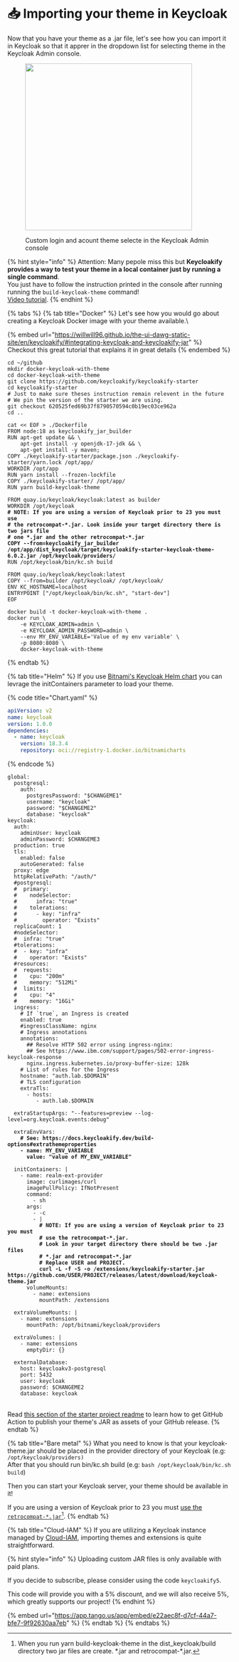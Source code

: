 # 📥 Importing your theme in Keycloak

Now that you have your theme as a .jar file, let's see how you can import it in Keycloak so that it apprer  in the dropdown list for selecting theme in the Keycloak Admin console. &#x20;

<figure><img src=".gitbook/assets/image (16).png" alt="" width="375"><figcaption><p>Custom login and acount theme selecte in the Keycloak Admin console</p></figcaption></figure>



{% hint style="info" %}
Attention: Many pepole miss this but **Keycloakify provides a way to test your theme in a local container just by running a single command**.  \
You just have to follow the instruction printed in the console after running running the `build-keycloak-theme` command!  \
[Video tutorial](https://www.youtube.com/watch?v=WMyGZNHQkjU).
{% endhint %}

{% tabs %}
{% tab title="Docker" %}
Let's see how you would go about creating a Keycloak Docker image with your theme available.\


{% embed url="https://willwill96.github.io/the-ui-dawg-static-site/en/keycloakify/#integrating-keycloak-and-keycloakify-jar" %}
Checkout this great tutorial that explains it in great details
{% endembed %}

<pre class="language-bash"><code class="lang-bash">cd ~/github
mkdir docker-keycloak-with-theme
cd docker-keycloak-with-theme
git clone https://github.com/keycloakify/keycloakify-starter
cd keycloakify-starter
# Just to make sure theses instruction remain relevent in the future
# We pin the version of the starter we are using.  
git checkout 620525fed69b37f8790570594c0b19ec03ce962a
cd ..

cat &#x3C;&#x3C; EOF > ./Dockerfile
FROM node:18 as keycloakify_jar_builder
RUN apt-get update &#x26;&#x26; \
    apt-get install -y openjdk-17-jdk &#x26;&#x26; \
    apt-get install -y maven;
COPY ./keycloakify-starter/package.json ./keycloakify-starter/yarn.lock /opt/app/
WORKDIR /opt/app
RUN yarn install --frozen-lockfile
COPY ./keycloakify-starter/ /opt/app/
RUN yarn build-keycloak-theme

FROM quay.io/keycloak/keycloak:latest as builder
WORKDIR /opt/keycloak
<strong># NOTE: If you are using a version of Keycloak prior to 23 you must use 
</strong><strong># the retrocompat-*.jar. Look inside your target directory there is two jars file
</strong><strong># one *.jar and the other retrocompat-*.jar
</strong><strong>COPY --from=keycloakify_jar_builder /opt/app/dist_keycloak/target/keycloakify-starter-keycloak-theme-6.0.2.jar /opt/keycloak/providers/
</strong>RUN /opt/keycloak/bin/kc.sh build

FROM quay.io/keycloak/keycloak:latest
COPY --from=builder /opt/keycloak/ /opt/keycloak/
ENV KC_HOSTNAME=localhost
ENTRYPOINT ["/opt/keycloak/bin/kc.sh", "start-dev"]
EOF

docker build -t docker-keycloak-with-theme .
docker run \
    -e KEYCLOAK_ADMIN=admin \
    -e KEYCLOAK_ADMIN_PASSWORD=admin \
    --env MY_ENV_VARIABLE='Value of my env variable' \
    -p 8080:8080 \
    docker-keycloak-with-theme
</code></pre>
{% endtab %}

{% tab title="Helm" %}
If you use [Bitnami's Keycloak Helm chart](https://github.com/bitnami/charts/tree/main/bitnami/keycloak) you can levrage the initContainers parameter to load your theme. &#x20;

{% code title="Chart.yaml" %}
```yaml
apiVersion: v2
name: keycloak
version: 1.0.0
dependencies:
  - name: keycloak
    version: 18.3.4
    repository: oci://registry-1.docker.io/bitnamicharts
```
{% endcode %}

<pre class="language-yaml" data-title="values.yaml"><code class="lang-yaml">global:
  postgresql:
    auth:
      postgresPassword: "$CHANGEME1"
      username: "keycloak"
      password: "$CHANGEME2"
      database: "keycloak"
keycloak:
  auth:
    adminUser: keycloak
    adminPassword: $CHANGEME3
  production: true
  tls: 
    enabled: false 
    autoGenerated: false
  proxy: edge
  httpRelativePath: "/auth/"
  #postgresql:
  #  primary:
  #    nodeSelector:
  #      infra: "true"
  #    tolerations:
  #      - key: "infra"
  #        operator: "Exists"
  replicaCount: 1
  #nodeSelector:
  #  infra: "true"
  #tolerations:
  #  - key: "infra"
  #    operator: "Exists"
  #resources:
  #  requests:
  #    cpu: "200m"
  #    memory: "512Mi"
  #  limits:
  #    cpu: "4"
  #    memory: "16Gi"
  ingress:
    # If `true`, an Ingress is created
    enabled: true
    #ingressClassName: nginx
    # Ingress annotations
    annotations:
      ## Resolve HTTP 502 error using ingress-nginx:
      ## See https://www.ibm.com/support/pages/502-error-ingress-keycloak-response
      nginx.ingress.kubernetes.io/proxy-buffer-size: 128k
    # List of rules for the Ingress
    hostname: "auth.lab.$DOMAIN"
    # TLS configuration
    extraTls:
      - hosts:
         - auth.lab.$DOMAIN
  
  extraStartupArgs: "--features=preview --log-level=org.keycloak.events:debug"

  extraEnvVars: 
<strong>    # See: https://docs.keycloakify.dev/build-options#extrathemeproperties
</strong><strong>    - name: MY_ENV_VARIABLE
</strong><strong>      value: "value of MY_ENV_VARIABLE"
</strong>
  initContainers: |
    - name: realm-ext-provider
      image: curlimages/curl
      imagePullPolicy: IfNotPresent
      command:
        - sh
      args:
        - -c
        - |
<strong>          # NOTE: If you are using a version of Keycloak prior to 23 you must 
</strong><strong>          # use the retrocompat-*.jar.
</strong><strong>          # Look in your target directory there should be two .jar files 
</strong><strong>          # *.jar and retrocompat-*.jar
</strong><strong>          # Replace USER and PROJECT.    
</strong><strong>          curl -L -f -S -o /extensions/keycloakify-starter.jar https://github.com/USER/PROJECT/releases/latest/download/keycloak-theme.jar
</strong>      volumeMounts:
        - name: extensions
          mountPath: /extensions

  extraVolumeMounts: |
    - name: extensions
      mountPath: /opt/bitnami/keycloak/providers

  extraVolumes: |
    - name: extensions
      emptyDir: {}

  externalDatabase:
    host: keycloakv3-postgresql
    port: 5432
    user: keycloak
    password: $CHANGEME2
    database: keycloak
</code></pre>

&#x20;\
Read [this section of the starter project readme](https://github.com/keycloakify/keycloakify-starter?tab=readme-ov-file#the-ci-workflow) to learn how to get GitHub Action to publish your theme's JAR as assets of your GitHub release.
{% endtab %}

{% tab title="Bare metal" %}
What you need to know is that your keycloak-theme.jar should be placed in the provider directory of your Keycloak (e.g: `/opt/keycloak/providers)`\
After that you should run bin/kc.sh build (e.g: `bash /opt/keycloak/bin/kc.sh build`)

Then you can start your Keycloak server, your theme should be available in it!&#x20;

If you are using a version of Keycloak prior to 23 you must [use the `retrocompat-*.jar`](#user-content-fn-1)[^1].&#x20;
{% endtab %}

{% tab title="Cloud-IAM" %}
If you are utilizing a Keycloak instance managed by [Cloud-IAM](https://cloud-iam.com/?mtm\_campaign=keycloakify-deal\&mtm\_source=keycloakify-doc-header), importing themes and extensions is quite straightforward.

{% hint style="info" %}
Uploading custom JAR files is only available with paid plans.&#x20;

If you decide to subscribe, please consider using the code `keycloakify5`.&#x20;

This code will provide you with a 5% discount, and we will also receive 5%, which greatly supports our project!
{% endhint %}

{% embed url="https://app.tango.us/app/embed/e22aec8f-d7cf-44a7-bfe7-9f92630aa7eb" %}
{% endtab %}
{% endtabs %}



[^1]: When you run yarn build-keycloak-theme in the dist\_keycloak/build directory two jar files are create. \*.jar and retrocompat-\*.jar.
